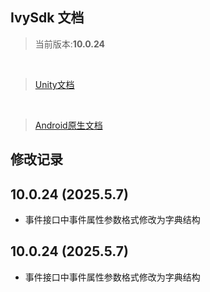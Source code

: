 ## IvySdk 文档

> 当前版本:**10.0.24**
<br>

> [Unity文档](README_UNITY.md)
<br>

> [Android原生文档](README_ANDROID_NATIVE.md)


## 修改记录
## 10.0.24 (2025.5.7)
- 事件接口中事件属性参数格式修改为字典结构
## 10.0.24 (2025.5.7)
- 事件接口中事件属性参数格式修改为字典结构